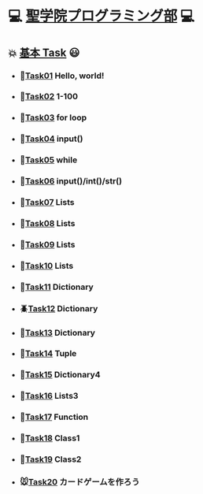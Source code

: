 # :computer: [聖学院プログラミング部](https://github.com/Seigakuin/todays_task/blob/master/README.md) :computer:

## :boom: [基本 Task](https://github.com/Seigakuin/todays_task/blob/master/docs/basic_tasks.md) :smiley:

###

- ### :whale2:[Task01](https://github.com/Seigakuin/todays_task/blob/master/projects/task_projects/task01.md) Hello, world!
- ### :dolphin:[Task02](https://github.com/Seigakuin/todays_task/blob/master/projects/task_projects/task02.md) 1-100
- ### :dragon:[Task03](https://github.com/Seigakuin/todays_task/blob/master/projects/task_projects/task03.md) for loop
- ### :mouse2:[Task04](https://github.com/Seigakuin/todays_task/blob/master/projects/task_projects/task04.md) input()
- ### :leopard:[Task05](https://github.com/Seigakuin/todays_task/blob/master/projects/task_projects/task05.md) while
- ### :crocodile:[Task06](https://github.com/Seigakuin/todays_task/blob/master/projects/task_projects/task06.md) input()/int()/str()
- ### :tiger2:[Task07](https://github.com/Seigakuin/todays_task/blob/master/projects/task_projects/task07.md) Lists
- ### :monkey:[Task08](https://github.com/Seigakuin/todays_task/blob/master/projects/task_projects/task08.md) Lists
- ### :horse:[Task09](https://github.com/Seigakuin/todays_task/blob/master/projects/task_projects/task09.md) Lists
- ### :blowfish:[Task10](https://github.com/Seigakuin/todays_task/blob/master/projects/task_projects/task10.md) Lists
- ### :koala:[Task11](https://github.com/Seigakuin/todays_task/blob/master/projects/task_projects/task11.md) Dictionary
- ### :beetle:[Task12](https://github.com/Seigakuin/todays_task/blob/master/projects/task_projects/task12.md) Dictionary
- ### :baby_chick:[Task13](https://github.com/Seigakuin/todays_task/blob/master/projects/task_projects/task13.md) Dictionary
- ### :frog:[Task14](https://github.com/Seigakuin/todays_task/blob/master/projects/task_projects/task14.md) Tuple
- ### :dog:[Task15](https://github.com/Seigakuin/todays_task/blob/master/projects/task_projects/task15_Dictionary.md) Dictionary4
- ### :wolf:[Task16](https://github.com/Seigakuin/todays_task/blob/master/projects/task_projects/task16_List.md) Lists3
- ### :rabbit:[Task17](https://github.com/Seigakuin/todays_task/blob/master/projects/task_projects/task17_Function.md) Function
- ### :water_buffalo:[Task18](https://github.com/Seigakuin/todays_task/blob/master/projects/task_projects/task18_Class1.md) Class1
- ### :bug:[Task19](https://github.com/Seigakuin/todays_task/blob/master/projects/task_projects/task19_Class2.md) Class2
- ### :mouse:[Task20](https://github.com/Seigakuin/todays_task/blob/master/projects/task_projects/task20_Class3_Cards.md) カードゲームを作ろう

<br></br>
